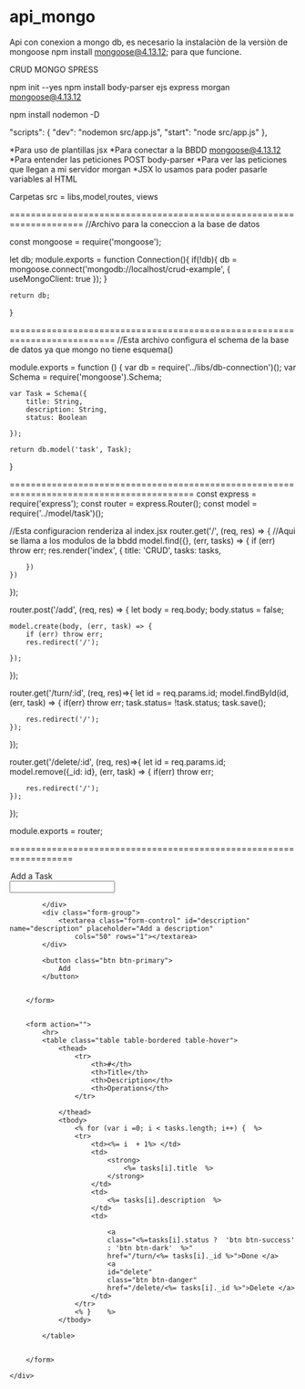 # api_mongo
Api con conexion a mongo db, es necesario la instalaciòn de la versiòn de mongoose npm install mongoose@4.13.12; para que funcione.

CRUD MONGO SPRESS

npm init --yes
 npm install body-parser ejs express morgan mongoose@4.13.12

 npm install nodemon -D

 "scripts": {
    "dev": "nodemon src/app.js",
    "start": "node src/app.js"
  },

  *Para uso de plantillas jsx
  *Para conectar a la BBDD mongoose@4.13.12
  *Para entender las peticiones POST body-parser
  *Para ver las peticiones que llegan a mi servidor morgan 
  *JSX lo usamos para poder pasarle variables al HTML


  Carpetas src = libs,model,routes, views


  ====================================================================
  //Archivo para la  coneccion a la base de datos

const mongoose = require('mongoose');

let db;
module.exports = function Connection(){
    if(!db){
        db = mongoose.connect('mongodb://localhost/crud-example', {
            useMongoClient: true
        });
    }

    
    return db;
}

==========================================================================
//Esta archivo configura el schema de la base de datos ya que mongo no tiene esquema()

module.exports = function () {
    var db = require('../libs/db-connection')();
    var Schema = require('mongoose').Schema;


    var Task = Schema({
        title: String, 
        description: String,
        status: Boolean

    });

    return db.model('task', Task);    

}

=========================================================================================
const express = require('express');
const router = express.Router();
const model = require('../model/task')();


//Esta configuracion renderiza al index.jsx
router.get('/', (req, res) => {
    //Aqui se llama a los modulos de la bbdd
    model.find({}, (err, tasks) => {
        if (err) throw err;
        res.render('index', {
            title: 'CRUD',
            tasks: tasks,

        })
    })


});

router.post('/add', (req, res) => {
    let body = req.body;
    body.status = false;

    model.create(body, (err, task) => {
        if (err) throw err;
        res.redirect('/');

    });
});



router.get('/turn/:id', (req, res)=>{
    let id = req.params.id;
    model.findById(id, (err, task) => {
        if(err) throw err;
        task.status= !task.status;
        task.save();

        res.redirect('/');
    });
   
   });
   
   router.get('/delete/:id', (req, res)=>{
    let id = req.params.id;
    model.remove({_id: id}, (err, task) => {
        if(err) throw err;
        

        res.redirect('/');
    });
   
   });


module.exports = router;

==================================================================
<!DOCTYPE html>
<html lang="en">

<head>
    <meta charset="UTF-8">
    <meta name="viewport" content="width=device-width, initial-scale=1.0">
    <title>CRUD</title>
    <link rel="stylesheet" href="https://stackpath.bootstrapcdn.com/bootstrap/4.5.2/css/bootstrap.min.css"
        integrity="sha384-JcKb8q3iqJ61gNV9KGb8thSsNjpSL0n8PARn9HuZOnIxN0hoP+VmmDGMN5t9UJ0Z" crossorigin="anonymous">
</head>

<body>
    <div class="container">
        <form action="/add" method="post">
            <legend>
                Add a Task
            </legend>
            <div class="form-group">
                <input type="text" id="title" class="form-control" name="title">

            </div>
            <div class="form-group">
                <textarea class="form-control" id="description" name="description" placeholder="Add a description"
                    cols="50" rows="1"></textarea>
            </div>

            <button class="btn btn-primary">
                Add
            </button>
           

        </form>


        <form action="">
            <hr>
            <table class="table table-bordered table-hover">
                <thead>
                    <tr>
                        <th>#</th>
                        <th>Title</th>
                        <th>Description</th>
                        <th>Operations</th>
                    </tr>

                </thead>
                <tbody>
                    <% for (var i =0; i < tasks.length; i++) {  %>
                    <tr>
                        <td><%= i  + 1%> </td>
                        <td>
                            <strong>
                                <%= tasks[i].title  %>
                            </strong>
                        </td>
                        <td>
                            <%= tasks[i].description  %>
                        </td>
                        <td>
                            
                            <a 
                            class="<%=tasks[i].status ?  'btn btn-success'
                            : 'btn btn-dark'  %>"
                            href="/turn/<%= tasks[i]._id %>">Done </a>
                            <a
                            id="delete"
                            class="btn btn-danger"
                            href="/delete/<%= tasks[i]._id %>">Delete </a>
                        </td>
                    </tr>
                    <% }    %>
                </tbody>

            </table>


        </form>

    </div>
</body>
<script>
    document.getElementById('title').focus();
    document.getElementById('delete').addEventListener('click',
    function(e){
          let response =  confirm('are you to delete?');
          if(!response){
            e.preventDefault();    
          }
    });
</script>

</html>

  


